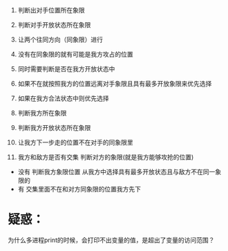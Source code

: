 1. 判断出对手位置所在象限
2. 判断对手开放状态所在象限
3. 让两个往同方向（同象限）进行
4. 没有在同象限的就有可能是我方攻占的位置
5. 同时需要判断是否在我方开放状态中
6. 如果不在就按照我方的位置远离对手象限且具有最多开放象限来优先选择
7. 如果在我方合法状态中则优先选择
4. 判断我方所在象限
5. 判断我方开放状态所在象限
6. 让我方下一步走的位置不在对手的同象限里


1. 我方和敌方是否有交集
判断对方的象限(就是我方能够攻抢的位置)
- 没有
    判断我方象限位置
    从我方中选择具有最多开放状态且与敌方不在同一象限的
- 有
    交集里面不在和对方同象限的位置我方先下
    
    
# 疑惑：
为什么多进程print的时候，会打印不出变量的值，是超出了变量的访问范围？